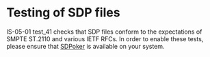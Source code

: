 # Testing of SDP files

IS-05-01 test_41 checks that SDP files conform to the expectations of SMPTE ST.2110 and various IETF RFCs. In order to enable these tests, please ensure that [SDPoker](https://github.com/Streampunk/sdpoker) is available on your system.
